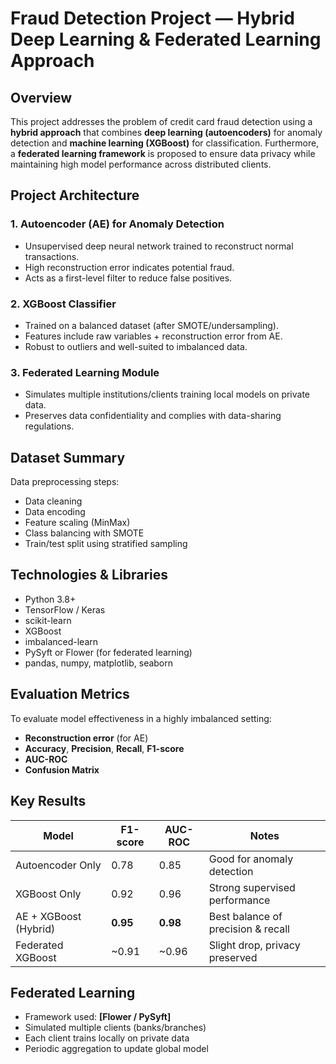 #  Fraud Detection Project — Hybrid Deep Learning & Federated Learning Approach

##  Overview

This project addresses the problem of credit card fraud detection using a **hybrid approach** that combines **deep learning (autoencoders)** for anomaly detection and **machine learning (XGBoost)** for classification. Furthermore, a **federated learning framework** is proposed to ensure data privacy while maintaining high model performance across distributed clients.

##  Project Architecture

### 1. **Autoencoder (AE) for Anomaly Detection**
- Unsupervised deep neural network trained to reconstruct normal transactions.
- High reconstruction error indicates potential fraud.
- Acts as a first-level filter to reduce false positives.

### 2. **XGBoost Classifier**
- Trained on a balanced dataset (after SMOTE/undersampling).
- Features include raw variables + reconstruction error from AE.
- Robust to outliers and well-suited to imbalanced data.

### 3. **Federated Learning Module**
- Simulates multiple institutions/clients training local models on private data.
- Preserves data confidentiality and complies with data-sharing regulations.

## Dataset Summary

Data preprocessing steps:
- Data cleaning
- Data encoding
- Feature scaling (MinMax)
- Class balancing with SMOTE
- Train/test split using stratified sampling

## Technologies & Libraries

- Python 3.8+
- TensorFlow / Keras
- scikit-learn
- XGBoost
- imbalanced-learn
- PySyft or Flower (for federated learning)
- pandas, numpy, matplotlib, seaborn

##  Evaluation Metrics

To evaluate model effectiveness in a highly imbalanced setting:
- **Reconstruction error** (for AE)
- **Accuracy**, **Precision**, **Recall**, **F1-score**
- **AUC-ROC**
- **Confusion Matrix**

##  Key Results

| Model                  | F1-score | AUC-ROC | Notes                             |
|------------------------|----------|---------|-----------------------------------|
| Autoencoder Only       | 0.78     | 0.85    | Good for anomaly detection        |
| XGBoost Only           | 0.92     | 0.96    | Strong supervised performance     |
| AE + XGBoost (Hybrid)  | **0.95** | **0.98**| Best balance of precision & recall |
| Federated XGBoost      | ~0.91    | ~0.96   | Slight drop, privacy preserved    |

##  Federated Learning

- Framework used: **[Flower / PySyft]**
- Simulated multiple clients (banks/branches)
- Each client trains locally on private data
- Periodic aggregation to update global model
